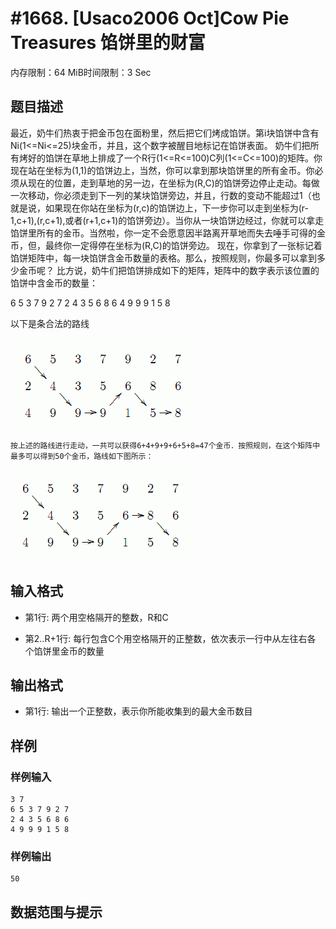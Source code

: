 # #1668. [Usaco2006 Oct]Cow Pie Treasures 馅饼里的财富

内存限制：64 MiB时间限制：3 Sec

## 题目描述

最近，奶牛们热衷于把金币包在面粉里，然后把它们烤成馅饼。第i块馅饼中含有Ni(1<=Ni<=25)块金币，并且，这个数字被醒目地标记在馅饼表面。 奶牛们把所有烤好的馅饼在草地上排成了一个R行(1<=R<=100)C列(1<=C<=100)的矩阵。你现在站在坐标为(1,1)的馅饼边上，当然，你可以拿到那块馅饼里的所有金币。你必须从现在的位置，走到草地的另一边，在坐标为(R,C)的馅饼旁边停止走动。每做一次移动，你必须走到下一列的某块馅饼旁边，并且，行数的变动不能超过1（也就是说，如果现在你站在坐标为(r,c)的馅饼边上，下一步你可以走到坐标为(r-1,c+1),(r,c+1),或者(r+1,c+1)的馅饼旁边）。当你从一块馅饼边经过，你就可以拿走馅饼里所有的金币。当然啦，你一定不会愿意因半路离开草地而失去唾手可得的金币，但，最终你一定得停在坐标为(R,C)的馅饼旁边。 现在，你拿到了一张标记着馅饼矩阵中，每一块馅饼含金币数量的表格。那么，按照规则，你最多可以拿到多少金币呢？ 比方说，奶牛们把馅饼排成如下的矩阵，矩阵中的数字表示该位置的馅饼中含金币的数量：

6 5 3 7 9 2 7
2 4 3 5 6 8 6
4 9 9 9 1 5 8

以下是条合法的路线

![](upload/201401/22(6).jpg)

    按上述的路线进行走动，一共可以获得6+4+9+9+6+5+8=47个金币．按照规则，在这个矩阵中最多可以得到50个金币，路线如下图所示：

![](upload/201401/22(7).jpg)

## 输入格式

* 第1行: 两个用空格隔开的整数，R和C 

* 第2..R+1行: 每行包含C个用空格隔开的正整数，依次表示一行中从左往右各 个馅饼里金币的数量 

## 输出格式

* 第1行: 输出一个正整数，表示你所能收集到的最大金币数目 

## 样例

### 样例输入

    
    3 7
    6 5 3 7 9 2 7
    2 4 3 5 6 8 6
    4 9 9 9 1 5 8
    
    
    

### 样例输出

    
    50
    
    

## 数据范围与提示
